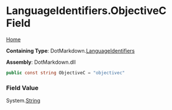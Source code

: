 <a name="_top"></a>

# LanguageIdentifiers\.ObjectiveC Field

[Home](../../../README.md#_top)

**Containing Type**: DotMarkdown\.[LanguageIdentifiers](../README.md#_top)

**Assembly**: DotMarkdown\.dll

```csharp
public const string ObjectiveC = "objectivec"
```

### Field Value

System\.[String](https://docs.microsoft.com/en-us/dotnet/api/system.string)